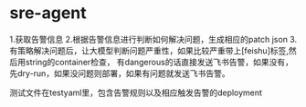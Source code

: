 # sre-agent

1.获取告警信息
2.根据告警信息进行判断如何解决问题，生成相应的patch json
3.有策略解决问题后，让大模型判断问题严重性，如果比较严重带上[feishu]标签,然后用string的container检查，
有dangerous的话直接发送飞书告警，如果没有，先dry-run，如果没问题则部署，如果有问题就发送飞书告警。

测试文件在testyaml里，包含告警规则以及相应触发告警的deployment


